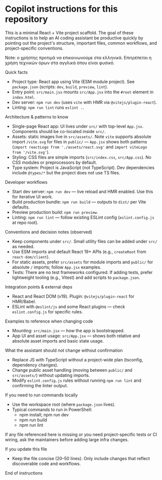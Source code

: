 # Copilot instructions for this repository

This is a minimal React + Vite project scaffold. The goal of these instructions is to help an AI coding assistant be productive quickly by pointing out the project's structure, important files, common workflows, and project-specific conventions.

Note: ο χρήστης προτιμά να επικοινωνούμε στα ελληνικά. Επιτρέπεται η χρήση τεχνικών όρων στα αγγλικά όπου είναι φυσικό.

Quick facts
- Project type: React app using Vite (ESM module project). See `package.json` (scripts: `dev`, `build`, `preview`, `lint`).
- Entry point: `src/main.jsx` mounts `src/App.jsx` into the `#root` element in `index.html`.
- Dev server: `npm run dev` (uses `vite` with HMR via `@vitejs/plugin-react`).
- Linting: `npm run lint` runs `eslint .`.

Architecture & patterns to know
- Single-page React app: UI lives under `src/` with top-level `App.jsx`. Components should be co-located inside `src/`.
- Assets: static images live in `src/assets/`. Note `vite` supports absolute import `/vite.svg` for files in `public/` — `App.jsx` shows both patterns (`import reactLogo from './assets/react.svg'` and `import viteLogo from '/vite.svg'`).
- Styling: CSS files are simple imports (`src/index.css`, `src/App.css`). No CSS modules or preprocessors by default.
- Type system: Project is JavaScript (not TypeScript). Dev dependencies include `@types/*` but the project does not use TS files.

Developer workflows
- Start dev server: `npm run dev` — live reload and HMR enabled. Use this for iterative UI work.
- Build production bundle: `npm run build` — outputs to `dist/` per Vite defaults.
- Preview production build: `npm run preview`.
- Linting: `npm run lint` — follow existing ESLint config (`eslint.config.js` at repo root).

Conventions and decision notes (observed)
- Keep components under `src/`. Small utility files can be added under `src/` as needed.
- Use ESM imports and default React 19+ APIs (e.g., `createRoot` from `react-dom/client`).
- For static assets, prefer `src/assets` for module imports and `public/` for absolute `/` imports; follow `App.jsx` examples.
- Tests: There are no test frameworks configured. If adding tests, prefer lightweight tooling (e.g., Vitest) and add scripts to `package.json`.

Integration points & external deps
- React and React DOM (v19). Plugin: `@vitejs/plugin-react` for HMR/Babel.
- ESLint with `@eslint/js` and some React plugins — check `eslint.config.js` for specific rules.

Examples to reference when changing code
- Mounting: `src/main.jsx` — how the app is bootstrapped.
- App UI and asset usage: `src/App.jsx` — shows both relative and absolute asset imports and basic state usage.

What the assistant should *not* change without confirmation
- Replace JS with TypeScript without a project-wide plan (tsconfig, dependency changes).
- Change public asset handling (moving between `public/` and `src/assets/`) without updating imports.
- Modify `eslint.config.js` rules without running `npm run lint` and confirming the linter output.

If you need to run commands locally
- Use the workspace root (where `package.json` lives).
- Typical commands to run in PowerShell:
  - npm install; npm run dev
  - npm run build
  - npm run lint

If any file referenced here is missing or you need project-specific tests or CI wiring, ask the maintainers before adding large infra changes.

If you update this file
- Keep the file concise (20–50 lines). Only include changes that reflect discoverable code and workflows.

End of instructions
